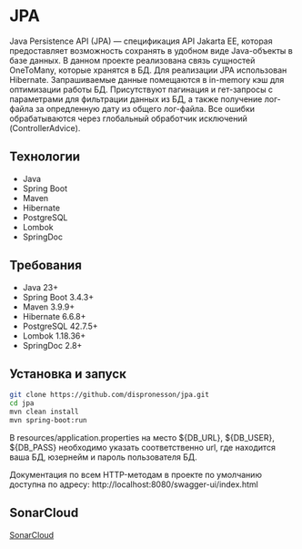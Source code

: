 # JPA
Java Persistence API (JPA) — спецификация API Jakarta EE, которая предоставляет возможность сохранять в удобном виде Java-объекты в базе данных. В данном проекте реализована связь сущностей OneToMany, которые хранятся в БД. Для реализации JPA использован Hibernate. Запрашиваемые данные помещаются в in-memory кэш для оптимизации работы БД. Присутствуют пагинация и гет-запросы с параметрами для фильтрации данных из БД, а также получение лог-файла за опредленную дату из общего лог-файла. Все ошибки обрабатываются через глобальный обработчик исключений (ControllerAdvice).

## Технологии

- Java
- Spring Boot
- Maven
- Hibernate
- PostgreSQL
- Lombok
- SpringDoc

## Требования

- Java 23+
- Spring Boot 3.4.3+
- Maven 3.9.9+
- Hibernate 6.6.8+
- PostgreSQL 42.7.5+
- Lombok 1.18.36+
- SpringDoc 2.8+

## Установка и запуск

```bash
git clone https://github.com/dispronesson/jpa.git
cd jpa
mvn clean install
mvn spring-boot:run
```
В resources/application.properties на место ${DB_URL}, ${DB_USER}, ${DB_PASS} необходимо указать соответственно url, где находится ваша БД, юзернейм и пароль пользователя БД.

Документация по всем HTTP-методам в проекте по умолчанию доступна по адресу: http://localhost:8080/swagger-ui/index.html

## SonarCloud

[SonarCloud](https://sonarcloud.io/project/overview?id=dispronesson_jpa)
